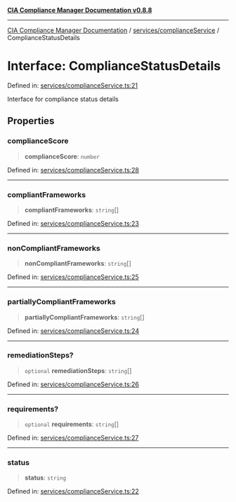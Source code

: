 [**CIA Compliance Manager Documentation v0.8.8**](../../../README.md)

***

[CIA Compliance Manager Documentation](../../../modules.md) / [services/complianceService](../README.md) / ComplianceStatusDetails

# Interface: ComplianceStatusDetails

Defined in: [services/complianceService.ts:21](https://github.com/Hack23/cia-compliance-manager/blob/88094f2c4c350fd10a1e440c3eab70aedd819944/src/services/complianceService.ts#L21)

Interface for compliance status details

## Properties

### complianceScore

> **complianceScore**: `number`

Defined in: [services/complianceService.ts:28](https://github.com/Hack23/cia-compliance-manager/blob/88094f2c4c350fd10a1e440c3eab70aedd819944/src/services/complianceService.ts#L28)

***

### compliantFrameworks

> **compliantFrameworks**: `string`[]

Defined in: [services/complianceService.ts:23](https://github.com/Hack23/cia-compliance-manager/blob/88094f2c4c350fd10a1e440c3eab70aedd819944/src/services/complianceService.ts#L23)

***

### nonCompliantFrameworks

> **nonCompliantFrameworks**: `string`[]

Defined in: [services/complianceService.ts:25](https://github.com/Hack23/cia-compliance-manager/blob/88094f2c4c350fd10a1e440c3eab70aedd819944/src/services/complianceService.ts#L25)

***

### partiallyCompliantFrameworks

> **partiallyCompliantFrameworks**: `string`[]

Defined in: [services/complianceService.ts:24](https://github.com/Hack23/cia-compliance-manager/blob/88094f2c4c350fd10a1e440c3eab70aedd819944/src/services/complianceService.ts#L24)

***

### remediationSteps?

> `optional` **remediationSteps**: `string`[]

Defined in: [services/complianceService.ts:26](https://github.com/Hack23/cia-compliance-manager/blob/88094f2c4c350fd10a1e440c3eab70aedd819944/src/services/complianceService.ts#L26)

***

### requirements?

> `optional` **requirements**: `string`[]

Defined in: [services/complianceService.ts:27](https://github.com/Hack23/cia-compliance-manager/blob/88094f2c4c350fd10a1e440c3eab70aedd819944/src/services/complianceService.ts#L27)

***

### status

> **status**: `string`

Defined in: [services/complianceService.ts:22](https://github.com/Hack23/cia-compliance-manager/blob/88094f2c4c350fd10a1e440c3eab70aedd819944/src/services/complianceService.ts#L22)
